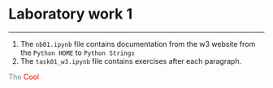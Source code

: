 # Laboratory work 1
---

1) The ```nb01.ipynb``` file contains documentation from the w3 website from the ```Python HOME``` to ```Python Strings```
2) The ```task01_w3.ipynb``` file contains exercises after each paragraph.

<span style="color:grey">The</span> <span style="color:red">Cool</span>